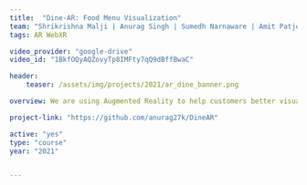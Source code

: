 ```yaml
---
title:  "Dine-AR: Food Menu Visualization"
team: "Shrikrishna Malji | Anurag Singh | Sumedh Narnaware | Amit Patjoshi"
tags: AR WebXR

video_provider: "google-drive"
video_id: "1BkfOQyAQZovyTp8IMFty7qQ9dBffBwaC"

header:
    teaser: /assets/img/projects/2021/ar_dine_banner.png

overview: We are using Augmented Reality to help customers better visualise the quantity of the food that is going to be ordered from a menu. The users will be able to see the food items in 3D kept on a table in front of them.

project-link: "https://github.com/anurag27k/DineAR"

active: "yes"
type: "course"
year: "2021"


---
```

